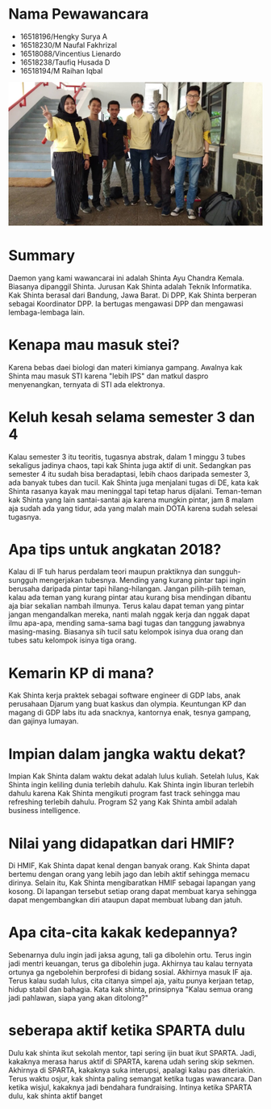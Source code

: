 # Nama Pewawancara
- 16518196/Hengky Surya A
- 16518230/M Naufal Fakhrizal
- 16518088/Vincentius Lienardo
- 16518238/Taufiq Husada D
- 16518194/M Raihan Iqbal

![Foto](./16518196-16518230-16518088-16518238-16518194.jpg)

# Summary
Daemon yang kami wawancarai ini adalah Shinta Ayu Chandra Kemala. Biasanya dipanggil Shinta. Jurusan Kak Shinta adalah Teknik Informatika. Kak Shinta berasal dari Bandung, Jawa Barat. Di DPP, Kak Shinta berperan sebagai Koordinator DPP. Ia bertugas mengawasi DPP dan mengawasi lembaga-lembaga lain. 

# Kenapa mau masuk stei?
Karena bebas daei biologi dan materi kimianya gampang. Awalnya kak Shinta mau masuk STI karena "lebih IPS" dan matkul daspro menyenangkan, ternyata di STI ada elektronya.

# Keluh kesah selama semester 3 dan 4
Kalau semester 3 itu teoritis, tugasnya abstrak, dalam 1 minggu 3 tubes sekaligus jadinya chaos, tapi kak Shinta juga aktif di unit. Sedangkan pas semester 4 itu sudah bisa beradaptasi, lebih chaos daripada semester 3, ada banyak tubes dan tucil. Kak Shinta juga menjalani tugas di DE, kata kak Shinta rasanya kayak mau meninggal tapi tetap harus dijalani. Teman-teman kak Shinta yang lain santai-santai aja karena mungkin pintar, jam 8 malam aja sudah ada yang tidur, ada yang malah main DOTA karena sudah selesai tugasnya.

# Apa tips untuk angkatan 2018?
Kalau di IF tuh harus perdalam teori maupun praktiknya dan sungguh-sungguh mengerjakan tubesnya. Mending yang kurang pintar tapi ingin berusaha daripada pintar tapi hilang-hilangan. Jangan pilih-pilih teman, kalau ada teman yang kurang pintar atau kurang bisa mendingan dibantu aja biar sekalian nambah ilmunya. Terus kalau dapat teman yang pintar jangan mengandalkan mereka, nanti malah nggak kerja dan nggak dapat ilmu apa-apa, mending sama-sama bagi tugas dan tanggung jawabnya masing-masing. Biasanya sih tucil satu kelompok isinya dua orang dan tubes satu kelompok isinya tiga orang.

# Kemarin KP di mana?
Kak Shinta kerja praktek sebagai software engineer di GDP labs, anak perusahaan Djarum yang buat kaskus dan olympia. Keuntungan KP dan magang di GDP labs itu ada snacknya, kantornya enak, tesnya gampang, dan gajinya lumayan.

# Impian dalam jangka waktu dekat?
Impian Kak Shinta dalam waktu dekat adalah lulus kuliah. Setelah lulus, Kak Shinta ingin keliling dunia terlebih dahulu. Kak Shinta ingin liburan terlebih dahulu karena Kak Shinta mengikuti program fast track sehingga mau refreshing terlebih dahulu. Program S2 yang Kak Shinta ambil adalah business intelligence. 

# Nilai yang didapatkan dari HMIF?
Di HMIF, Kak Shinta dapat kenal dengan banyak orang. Kak Shinta dapat bertemu dengan orang yang lebih jago dan lebih aktif sehingga memacu dirinya. Selain itu, Kak Shinta mengibaratkan HMIF sebagai lapangan yang kosong. Di lapangan tersebut setiap orang dapat membuat karya sehingga dapat mengembangkan diri ataupun dapat membuat lubang dan jatuh.

# Apa cita-cita kakak kedepannya?
Sebenarnya dulu ingin jadi jaksa agung, tali ga dibolehin ortu. Terus ingin jadi mentri keuangan, terus ga dibolehin juga. Akhirnya tau kalau ternyata ortunya ga ngebolehin berprofesi di bidang sosial. Akhirnya masuk IF aja. Terus kalau sudah lulus, cita citanya simpel aja, yaitu punya kerjaan tetap, hidup stabil dan bahagia. Kata kak shinta, prinsipnya "Kalau semua orang jadi pahlawan, siapa yang akan ditolong?"

# seberapa aktif ketika SPARTA dulu
Dulu kak shinta ikut sekolah mentor, tapi sering ijin buat ikut SPARTA. Jadi, kakaknya merasa harus aktif di SPARTA, karena udah sering skip sekmen. Akhirnya di SPARTA, kakaknya suka interupsi, apalagi kalau pas diteriakin. Terus waktu osjur, kak shinta paling semangat ketika tugas wawancara. Dan ketika wisjul, kakaknya jadi bendahara fundraising. Intinya ketika SPARTA dulu, kak shinta aktif banget